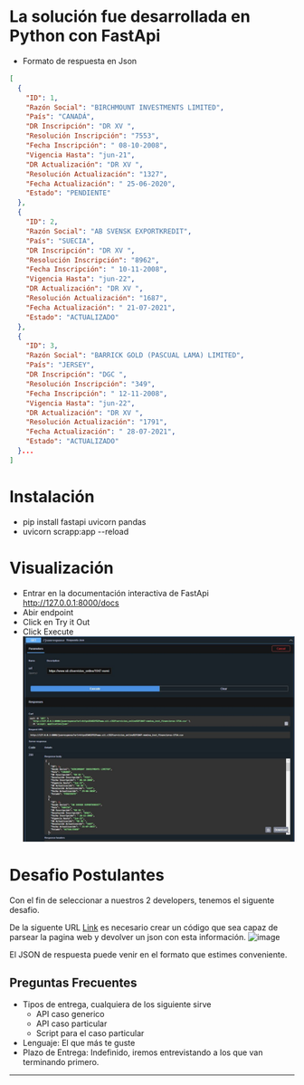 # La solución fue desarrollada en Python con FastApi

- Formato de respuesta en Json 
```json
[
  {
    "ID": 1,
    "Razón Social": "BIRCHMOUNT INVESTMENTS LIMITED",
    "País": "CANADÁ",
    "DR Inscripción": "DR XV ",
    "Resolución Inscripción": "7553",
    "Fecha Inscripción": " 08-10-2008",
    "Vigencia Hasta": "jun-21",
    "DR Actualización": "DR XV ",
    "Resolución Actualización": "1327",
    "Fecha Actualización": " 25-06-2020",
    "Estado": "PENDIENTE"
  },
  {
    "ID": 2,
    "Razón Social": "AB SVENSK EXPORTKREDIT",
    "País": "SUECIA",
    "DR Inscripción": "DR XV ",
    "Resolución Inscripción": "8962",
    "Fecha Inscripción": " 10-11-2008",
    "Vigencia Hasta": "jun-22",
    "DR Actualización": "DR XV ",
    "Resolución Actualización": "1687",
    "Fecha Actualización": " 21-07-2021",
    "Estado": "ACTUALIZADO"
  },
  {
    "ID": 3,
    "Razón Social": "BARRICK GOLD (PASCUAL LAMA) LIMITED",
    "País": "JERSEY",
    "DR Inscripción": "DGC ",
    "Resolución Inscripción": "349",
    "Fecha Inscripción": " 12-11-2008",
    "Vigencia Hasta": "jun-22",
    "DR Actualización": "DR XV ",
    "Resolución Actualización": "1791",
    "Fecha Actualización": " 28-07-2021",
    "Estado": "ACTUALIZADO"
  }...
]
```

# Instalación
- pip install fastapi uvicorn pandas
- uvicorn scrapp:app --reload
# Visualización
- Entrar en la documentación interactiva de FastApi http://127.0.0.1:8000/docs
- Abir endpoint
- Click en Try it Out
- Click Execute
![image](https://raw.githubusercontent.com/omivalera/omivalera.github.io/master/assets/images/h17351.JPG)
# Desafio Postulantes

Con el fin de seleccionar a nuestros 2 developers, tenemos el siguente desafio.

De la siguente URL [Link](https://www.sii.cl/servicios_online/1047-nomina_inst_financieras-1714.html) es necesario crear un código que sea capaz de parsear la pagina web y devolver un json con esta información.
![image](https://user-images.githubusercontent.com/3030497/164536276-9eb79d10-4fb0-4943-a15f-2536a8586330.png)

El JSON de respuesta puede venir en el formato que estimes conveniente.

## Preguntas Frecuentes

- Tipos de entrega, cualquiera de los siguiente sirve
  - API caso generico
  - API caso particular
  - Script para el caso particular
- Lenguaje: El que más te guste
- Plazo de Entrega: Indefinido, iremos entrevistando a los que van terminando primero.

----------------------------------------------------------------

